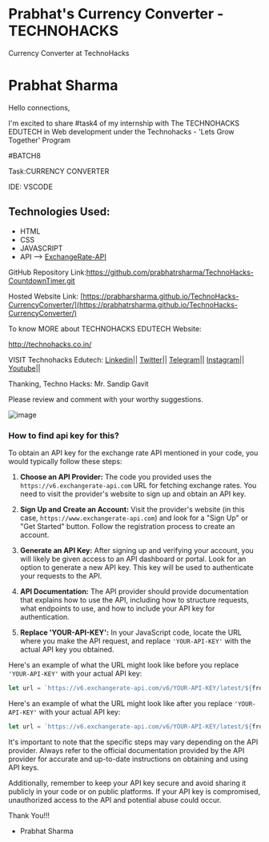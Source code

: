 # Prabhat's Currency Converter - TECHNOHACKS

Currency Converter at TechnoHacks

# Prabhat Sharma

Hello connections,

I'm excited to share #task4 of my internship with The TECHNOHACKS EDUTECH in Web development under the Technohacks - 'Lets Grow Together' Program

#BATCH8

Task:CURRENCY CONVERTER

IDE: VSCODE

## Technologies Used:
- HTML
- CSS
- JAVASCRIPT
- API --> <a href="https://www.exchangerate-api.com"> ExchangeRate-API</a>

GitHub Repository Link:https://github.com/prabhatrsharma/TechnoHacks-CountdownTimer.git

Hosted Website Link: [https://prabharsharma.github.io/TechnoHacks-CurrencyConverter/](https://prabhatrsharma.github.io/TechnoHacks-CurrencyConverter/)

To know MORE about TECHNOHACKS EDUTECH Website: 

http://technohacks.co.in/

VISIT Technohacks Edutech: 
<a href="https://www.linkedin.com/company/technohacks-edutech/"> Linkedin</a>||
<a href="https://twitter.com/technohacksedu"> Twitter</a>||
<a href="https://telegram.me/TechnoHacksofficial"> Telegram</a>||
<a href="https://www.instagram.com/technohacks.co.in"> Instagram</a>||
<a href="https://www.youtube.com/channel/UCwuh25VS9J9ApJ7Yomw_Lqw"> Youtube</a>||<br>

Thanking,
Techno Hacks:
Mr. Sandip Gavit

Please review and comment with your worthy suggestions.

![image](https://github.com/prabhatrsharma/TechnoHacks-CurrencyConverter/assets/118990267/0fb7b586-da41-4966-a41a-19d0270274d0)


### How to find api key for this?

To obtain an API key for the exchange rate API mentioned in your code, you would typically follow these steps:

1. **Choose an API Provider:** The code you provided uses the `https://v6.exchangerate-api.com` URL for fetching exchange rates. You need to visit the provider's website to sign up and obtain an API key.

2. **Sign Up and Create an Account:** Visit the provider's website (in this case, `https://www.exchangerate-api.com`) and look for a "Sign Up" or "Get Started" button. Follow the registration process to create an account.

3. **Generate an API Key:** After signing up and verifying your account, you will likely be given access to an API dashboard or portal. Look for an option to generate a new API key. This key will be used to authenticate your requests to the API.

4. **API Documentation:** The API provider should provide documentation that explains how to use the API, including how to structure requests, what endpoints to use, and how to include your API key for authentication.

5. **Replace 'YOUR-API-KEY':** In your JavaScript code, locate the URL where you make the API request, and replace `'YOUR-API-KEY'` with the actual API key you obtained.

Here's an example of what the URL might look like before you replace `'YOUR-API-KEY'` with your actual API key:

```javascript
let url = `https://v6.exchangerate-api.com/v6/YOUR-API-KEY/latest/${fromCurrency.value}`;
```

Here's an example of what the URL might look like after you replace `'YOUR-API-KEY'` with your actual API key:

```javascript
let url = `https://v6.exchangerate-api.com/v6/YOUR-API-KEY/latest/${fromCurrency.value}`;
```

It's important to note that the specific steps may vary depending on the API provider. Always refer to the official documentation provided by the API provider for accurate and up-to-date instructions on obtaining and using API keys.

Additionally, remember to keep your API key secure and avoid sharing it publicly in your code or on public platforms. If your API key is compromised, unauthorized access to the API and potential abuse could occur.


Thank You!!!

- Prabhat Sharma

